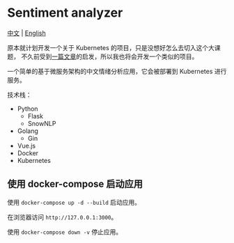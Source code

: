 # Sentiment analyzer

[中文](README.zh_cn.md "中文") | [English](README.md "English")

原本就计划开发一个关于 Kubernetes 的项目，只是没想好怎么去切入这个大课题，
不久前受到[一篇文章](https://medium.com/free-code-camp/learn-kubernetes-in-under-3-hours-a-detailed-guide-to-orchestrating-containers-114ff420e882)的启发，所以我也将会开发一个类似的项目。

一个简单的基于微服务架构的中文情绪分析应用，它会被部署到 Kubernetes 进行服务。

技术栈：
- Python
    - Flask
    - SnowNLP
- Golang
    - Gin
- Vue.js
- Docker
- Kubernetes

## 使用 docker-compose 启动应用
使用 `docker-compose up -d --build` 启动应用。

在浏览器访问 `http://127.0.0.1:3000`。

使用 `docker-compose down -v` 停止应用。
